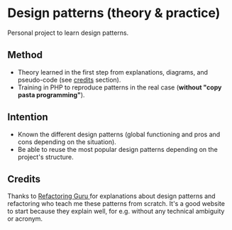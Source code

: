 
Design patterns (theory & practice)
==========================================================
Personal project to learn design patterns.

Method
------
- Theory learned in the first step from explanations, diagrams, and pseudo-code (see [credits](#credits) section).
-  Training in PHP to reproduce patterns in the real case (**without "copy pasta programming"**).

Intention
-----
- Known the different design patterns (global functioning and pros and cons depending on the situation).
- Be able to reuse the most popular design patterns depending on the project's structure.

Credits
-------
Thanks to [Refactoring Guru ](https://refactoring.guru/design-patterns) for explanations about design patterns and refactoring who teach me these patterns from scratch. It's a good website to start because they explain well, for e.g. without any technical ambiguity or acronym.